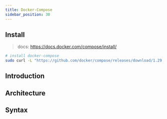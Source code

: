 ```yaml
---
title: Docker-Compose
sidebar_position: 30
---
```



## Install 

> docs: https://docs.docker.com/compose/install/


```bash
# install docker-compose
sudo curl -L "https://github.com/docker/compose/releases/download/1.29.2/docker-compose-$(uname -s)-$(uname -m)" -o /usr/local/bin/docker-compose
```



## Introduction


## Architecture







## Syntax






















